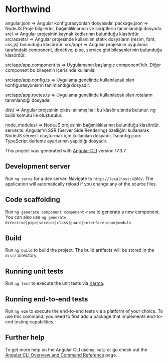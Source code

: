 # Northwind
angular.json => Angular konfigurasyonları dosyasıdır.
package.json => NodeJS Proje bilgilerini, bağımlılıklarının ve scriptlerin tanımlandığı dosyadır.
src/ => Angular projesinin kaynak kodlarının bulunduğu klasördür.
src/assets/ => Angular projesinde kullanılan statik dosyaların (resim, font, css,js) bulunduğu klasördür.
src/app/ => Angular projesinin uygulama tarafındaki component, directive, pipe, service gibi bileşenlerinin bulunduğu klasördür.

src/app/app.component.ts => Uygulamanın başlangıç component'idir. Diğer component bu bileşenin içerisinde kullanılır.

src/app/app.config.ts => Uygulama genelinde kullanılacak olan konfigurasyonların tanımlandığı dosyadır.

src/app/app.routes.ts => Uygulama genelinde kullanılacak olan rotaların tanımlandığı dosyadır.

dist/ => Angular projesinin çıktısı alınmış hali bu klasör altında bulunur. ng build komutu ile oluşturulur.

node_modules/ => NodeJS projesinin bağımlılıklarının bulunduğu klasördür. server.ts: Angular'ın SSR (Server Side Rendering) özelliğini kullanarak NodeJS server'ı oluşturmak için kullanılan dosyadır. tsconfig.json: TypeScript derleme ayarlarının yapıldığı dosyadır.




This project was generated with [Angular CLI](https://github.com/angular/angular-cli) version 17.3.7.

## Development server

Run `ng serve` for a dev server. Navigate to `http://localhost:4200/`. The application will automatically reload if you change any of the source files.

## Code scaffolding

Run `ng generate component component-name` to generate a new component. You can also use `ng generate directive|pipe|service|class|guard|interface|enum|module`.

## Build

Run `ng build` to build the project. The build artifacts will be stored in the `dist/` directory.

## Running unit tests

Run `ng test` to execute the unit tests via [Karma](https://karma-runner.github.io).

## Running end-to-end tests

Run `ng e2e` to execute the end-to-end tests via a platform of your choice. To use this command, you need to first add a package that implements end-to-end testing capabilities.

## Further help

To get more help on the Angular CLI use `ng help` or go check out the [Angular CLI Overview and Command Reference](https://angular.io/cli) page.
